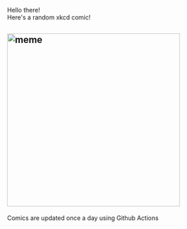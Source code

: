 Hello there! <br>Here's a random xkcd comic!<br>
## <img src="https://imgs.xkcd.com/comics/physics_cost_saving_tips.png" alt="meme" width="400"/><br>
Comics are updated once a day using Github Actions